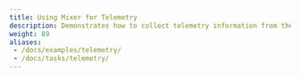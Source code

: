 ```yaml
---
title: Using Mixer for Telemetry
description: Demonstrates how to collect telemetry information from the mesh using Mixer.
weight: 89
aliases:
 - /docs/examples/telemetry/
 - /docs/tasks/telemetry/
---
```

